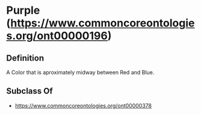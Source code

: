 # Purple (https://www.commoncoreontologies.org/ont00000196)

## Definition
A Color that is aproximately midway between Red and Blue.

## Subclass Of
- https://www.commoncoreontologies.org/ont00000378

